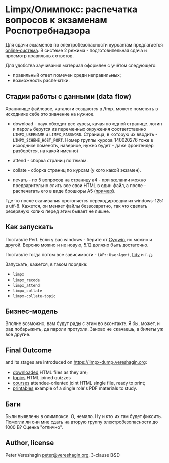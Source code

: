 # Limpx/Олимпокс: распечатка вопросов к экзаменам Роспотребнадзора

Для сдачи экзаменов по электробезопасности курсантам предлагается
[online-система](https://pandia.ru/text/81/301/22443.php). В системе 2
режима - подготовительная сдача и просмотр правильных ответов. 

Для удобства заучивания материал оформлен с учётом следующего:

- правильный ответ помечен среди неправильных;
- возможность распечатки.

## Стадии работы с данными (data flow)

Хранилище файловое, каталоги создаются в /tmp, можете поменять в
исходнике себе это значение на нужное.

- download - паук обходит все курсы, качая по одной странице. логин и
  пароль берутся из переменных окружения соответственно `LIMPX_USERNAME`
  и `LIMPX_PASSWORD`. Страница, в которую их вводить -
  `LIMPX_SCHEME_HOST_PORT`. Номер группы курсов 140020276 тоже в
  исходнике поменять, наверное, нужно будет - даже фронтендер
  разберётся, на какой именно)

- attend - сборка страниц по темам.

- collate - сборка страниц по курсам (у кого какой экзамен).

- печать - по 5 вопросов на страницу a4 - при желании можно
  предварительно слить все свои HTML в один файл, а после - распечатать
  его в виде брошюры A5
  ([пример](https://limpx-dump.vereshagin.org/courses-pdf/eb-1254.2_-_podgotovka-i-proverka-znanij-rukovoditelej-specialistov-elektrotexnicheskogo-i-elektrotexnologicheskogo-personala-organizacij-osuwestvlyayuwix-ekspluataciyu-elektroustanovok-potrebitelej-ii-gruppa-po-elektrobezopasnosti-do-1000-v/Tema-1-Pravila-ustrojstva-e-lektroustanovok.pdf)).

Где-то после скачивания прогоняется перекодировщик из windows-1251 в
utf-8. Кажется, он меняет файлы безвозвратно, так что сделать резервную
копию перед этим бывает не лишне.

## Как запускать

Поставьте Perl. Если у вас windows - берите от
[Cygwin](https://cygwin.com), но можно и другой. Версию можно и не
новую, 5.12 должно быть достаточно.

Поставьте тогда потом все зависимости - `LWP::UserAgent`,
[tidy](http://tidy.sf.net) и т. д.

Запускать, кажется, в таком порядке:

- `limpx`
- `limpx_recode`
- `limpx_attend`
- `limpx_collate` 
- `limpx-collate-topic`

## Бизнес-модель

Вполне возможно, вам будут рады с этим во вконтакте. Я бы, может, и рад
побарыжить, да пароли протухли. Заново не скачаешь, а билеты уж все
другие.

## Final Outcome

and its stages are introduced on <https://limpx-dump.vereshagin.org>:

- [downloaded](https://limpx-dump.vereshagin.org/courses-downloaded/)
  HTML files as they are;
- [topics](https://limpx-dump.vereshagin.org/courses-collate/) HTML
  joined quizzes
- [courses](https://limpx-dump.vereshagin.org/courses-attend/)
  attendee-oriented joint HTML single file, ready to print;
- [printables](https://limpx-dump.vereshagin.org/courses-pdf/eb-1254.2_-_podgotovka-i-proverka-znanij-rukovoditelej-specialistov-elektrotexnicheskogo-i-elektrotexnologicheskogo-personala-organizacij-osuwestvlyayuwix-ekspluataciyu-elektroustanovok-potrebitelej-ii-gruppa-po-elektrobezopasnosti-do-1000-v/)
  example of a single role's PDF materials to study.

## Баги

Были выявлены в олимпоксе. О, немало. Ну и кто их там будет фиксить.
Помогли ли они мне сдать на вторую группу электробезопасности до 1000 В?
Оценка "отлично".

## Author, license

Peter Vereshagin <peter@vereshagin.org>, 3-clause BSD
